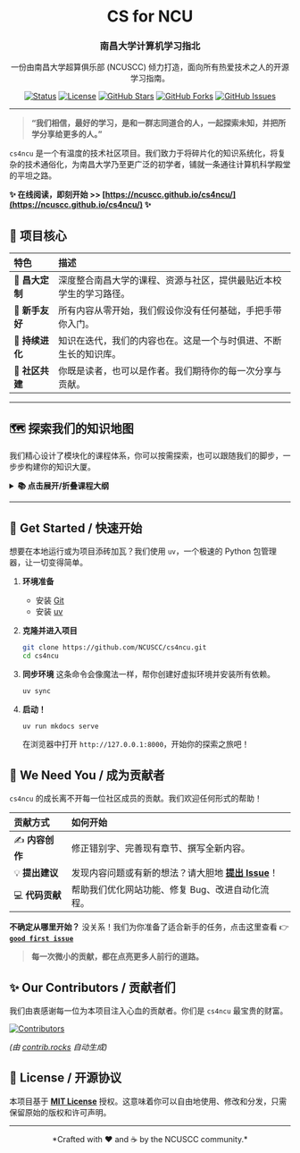 <div align="center">

<!-- 在这里放上你们的 Logo，如果没有，可以暂时注释掉或找人设计一个 -->
<!-- <img src="docs/assets/images/logo.png" alt="cs4ncu Logo" width="150"/> -->

# CS for NCU
### 南昌大学计算机学习指北

一份由南昌大学超算俱乐部 (NCUSCC) 倾力打造，面向所有热爱技术之人的开源学习指南。

[![Status](https://img.shields.io/badge/status-active-success.svg?style=flat-square)]()
[![License](https://img.shields.io/badge/license-MIT-blue.svg?style=flat-square)](/LICENSE)
[![GitHub Stars](https://img.shields.io/github/stars/NCUSCC/cs4ncu.svg?style=flat-square)](https://github.com/NCUSCC/cs4ncu/stargazers)
[![GitHub Forks](https://img.shields.io/github/forks/NCUSCC/cs4ncu.svg?style=flat-square)](https://github.com/NCUSCC/cs4ncu/network/members)
[![GitHub Issues](https://img.shields.io/github/issues/NCUSCC/cs4ncu.svg?style=flat-square)](https://github.com/NCUSCC/cs4ncu/issues)

</div>

---

> **“我们相信，最好的学习，是和一群志同道合的人，一起探索未知，并把所学分享给更多的人。”**

`cs4ncu` 是一个有温度的技术社区项目。我们致力于将碎片化的知识系统化，将复杂的技术通俗化，为南昌大学乃至更广泛的初学者，铺就一条通往计算机科学殿堂的平坦之路。

**✨ 在线阅读，即刻开始 >> [https://ncuscc.github.io/cs4ncu/](https://ncuscc.github.io/cs4ncu/) ✨**

## 🎯 项目核心

| 特色 | 描述 |
| :--- | :--- |
| 🧭 **昌大定制** | 深度整合南昌大学的课程、资源与社区，提供最贴近本校学生的学习路径。 |
| 🌱 **新手友好** | 所有内容从零开始，我们假设你没有任何基础，手把手带你入门。 |
| 🔄 **持续进化** | 知识在迭代，我们的内容也在。这是一个与时俱进、不断生长的知识库。 |
| 💖 **社区共建** | 你既是读者，也可以是作者。我们期待你的每一次分享与贡献。 |

---

## 🗺️ 探索我们的知识地图

我们精心设计了模块化的课程体系，你可以按需探索，也可以跟随我们的脚步，一步步构建你的知识大厦。

<details>
<summary><strong>📚 点击展开/折叠课程大纲</strong></summary>

| 章节 | 主题 | 简介 | 状态 |
| :--- | :--- | :--- | :---: |
| **`L0`** | **赛博生存指南** | 从电脑选购到高效打字，成为一个真正的“数字原住民”。 | ✅ |
| **`L1`** | **探索 CS 的魅力** | 找到你学习计算机科学的“Why”，点燃内心的驱动力。 | 建设中 |
| **`L2`** | **昌大 CS 寻宝图** | 全方位解锁 NCU 的隐藏资源、课程推荐和技术社团。 | 建设中 |
| **`L3`** | **编程语言巡礼** | Python, C, Java... 哪一个才是你的“本命语言”？ | 规划中 |
| **`L4`** | **开发者的利器** | 工欲善其事，必先利其器。选择和配置你的 IDE 很重要噢. | 规划中 |
| **`L5`** | **漫游 Linux** | 踏入命令行世界，感受极客的浪漫与高效。 | 规划中 |
| **`L6`** | **成长的心态** | 面对挑战、克服困难，培养一个技术人的强大内心。 | 建设中 |

</details>

---

## 🚀 Get Started / 快速开始

想要在本地运行或为项目添砖加瓦？我们使用 `uv`，一个极速的 Python 包管理器，让一切变得简单。

1.  **环境准备**
    *   安装 [Git](https://git-scm.com/)
    *   安装 [uv](https://github.com/astral-sh/uv#installation)

2.  **克隆并进入项目**
    ```bash
    git clone https://github.com/NCUSCC/cs4ncu.git
    cd cs4ncu
    ```

3.  **同步环境**
    这条命令会像魔法一样，帮你创建好虚拟环境并安装所有依赖。
    ```bash
    uv sync
    ```

4.  **启动！**
    ```bash
    uv run mkdocs serve
    ```
    在浏览器中打开 `http://127.0.0.1:8000`，开始你的探索之旅吧！

## 💖 We Need You / 成为贡献者

`cs4ncu` 的成长离不开每一位社区成员的贡献。我们欢迎任何形式的帮助！

| 贡献方式 | 如何开始 |
| :--- | :--- |
| ✍️ **内容创作** | 修正错别字、完善现有章节、撰写全新内容。 |
| 💡 **提出建议** | 发现内容问题或有新的想法？请大胆地 [**提出 Issue**](https://github.com/NCUSCC/cs4ncu/issues/new/choose)！ |
| 💻 **代码贡献** | 帮助我们优化网站功能、修复 Bug、改进自动化流程。 |

**不确定从哪里开始？**
没关系！我们为你准备了适合新手的任务，点击这里查看 👉 [**`good first issue`**](https://github.com/NCUSCC/cs4ncu/labels/good%20first%20issue)

> **每一次微小的贡献，都在点亮更多人前行的道路。**

## ✨ Our Contributors / 贡献者们

我们由衷感谢每一位为本项目注入心血的贡献者。你们是 `cs4ncu` 最宝贵的财富。

<a href="https://github.com/NCUSCC/cs4ncu/graphs/contributors">
  <img src="https://contrib.rocks/image?repo=NCUSCC/cs4ncu" alt="Contributors" />
</a>

*(由 [contrib.rocks](https://contrib.rocks) 自动生成)*

## 📜 License / 开源协议

本项目基于 [**MIT License**](./LICENSE) 授权。这意味着你可以自由地使用、修改和分发，只需保留原始的版权和许可声明。

---
<div align="center">
  *Crafted with ❤️ and ☕ by the NCUSCC community.*
</div>
